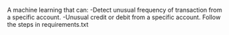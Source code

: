 A machine learning that can:
-Detect unusual frequency of transaction from a specific account.
-Unusual credit or debit from a specific account.
Follow the steps in requirements.txt
